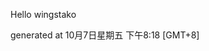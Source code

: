 <!--- 
The README.md is auto-generated. Do not edit.
--->

Hello wingstako

generated at 10月7日星期五 下午8:18 [GMT+8]